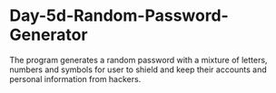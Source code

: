 # Day-5d-Random-Password-Generator
The program generates a random password with a mixture of letters, numbers and symbols for user to shield and keep their accounts and personal information from hackers.
